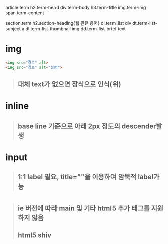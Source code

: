 article.term
    h2.term-head
    div.term-body
        h3.term-title
        img.term-img        
        span.term-content


section.term
    h2.section-heading{웹 관련 용어}
    dl.term_list
        div
            dt.term-list-subject
                a
            dl.term-list-thumbnail
                img
            dd.term-list-brief
                text
    

# img
```html
<img src="경로" alt>
<img src="경로" alt="설명">
``` 
> ## 대체 text가 없으면 장식으로 인식(위)

# inline
> ## base line 기준으로 아래 2px 정도의 descender발생

# input
> ## 1:1 label 필요, title=""을 이용하여 암묵적 label가능

# <main></main>
> ## ie 버전에 따라 main 및 기타 html5 추가 태그를 지원하지 않음
> ## html5 shiv